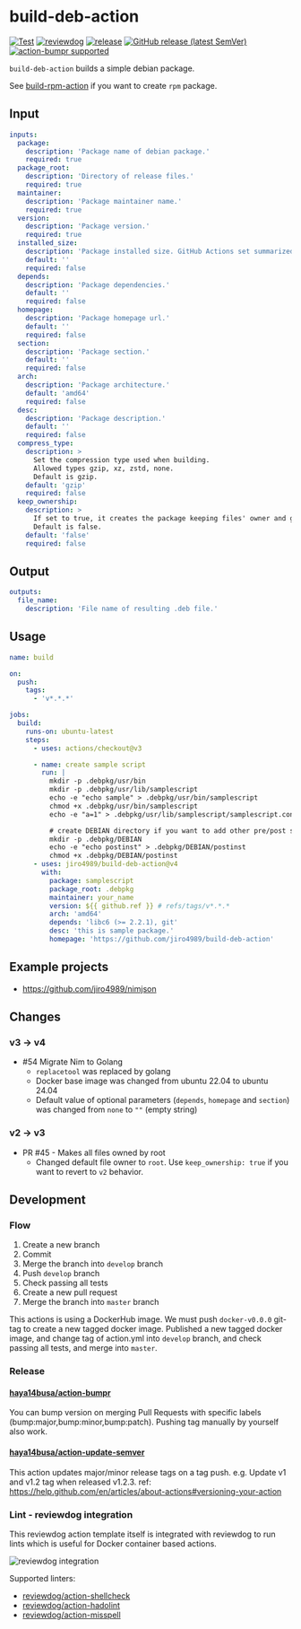 # build-deb-action

<!-- TODO: replace jiro4989/build-deb-action with your repo name -->
[![Test](https://github.com/jiro4989/build-deb-action/workflows/Test/badge.svg)](https://github.com/jiro4989/build-deb-action/actions?query=workflow%3ATest)
[![reviewdog](https://github.com/jiro4989/build-deb-action/workflows/reviewdog/badge.svg)](https://github.com/jiro4989/build-deb-action/actions?query=workflow%3Areviewdog)
[![release](https://github.com/jiro4989/build-deb-action/workflows/release/badge.svg)](https://github.com/jiro4989/build-deb-action/actions?query=workflow%3Arelease)
[![GitHub release (latest SemVer)](https://img.shields.io/github/v/release/jiro4989/build-deb-action?logo=github&sort=semver)](https://github.com/jiro4989/build-deb-action/releases)
[![action-bumpr supported](https://img.shields.io/badge/bumpr-supported-ff69b4?logo=github&link=https://github.com/haya14busa/action-bumpr)](https://github.com/haya14busa/action-bumpr)

`build-deb-action` builds a simple debian package.

See [build-rpm-action](https://github.com/jiro4989/build-rpm-action) if you want to create `rpm` package.

## Input

```yaml
inputs:
  package:
    description: 'Package name of debian package.'
    required: true
  package_root:
    description: 'Directory of release files.'
    required: true
  maintainer:
    description: 'Package maintainer name.'
    required: true
  version:
    description: 'Package version.'
    required: true
  installed_size:
    description: 'Package installed size. GitHub Actions set summarized byte size of `package_root` directory when this parameter is empty.'
    default: ''
    required: false
  depends:
    description: 'Package dependencies.'
    default: ''
    required: false
  homepage:
    description: 'Package homepage url.'
    default: ''
    required: false
  section:
    description: 'Package section.'
    default: ''
    required: false
  arch:
    description: 'Package architecture.'
    default: 'amd64'
    required: false
  desc:
    description: 'Package description.'
    default: ''
    required: false
  compress_type:
    description: >
      Set the compression type used when building.
      Allowed types gzip, xz, zstd, none.
      Default is gzip.
    default: 'gzip'
    required: false
  keep_ownership:
    description: >
      If set to true, it creates the package keeping files' owner and group, otherwise they will be assigned to root
      Default is false.
    default: 'false'
    required: false
```

## Output

```yaml
outputs:
  file_name:
    description: 'File name of resulting .deb file.'
```

## Usage

```yaml
name: build

on:
  push:
    tags:
      - 'v*.*.*'

jobs:
  build:
    runs-on: ubuntu-latest
    steps:
      - uses: actions/checkout@v3

      - name: create sample script
        run: |
          mkdir -p .debpkg/usr/bin
          mkdir -p .debpkg/usr/lib/samplescript
          echo -e "echo sample" > .debpkg/usr/bin/samplescript
          chmod +x .debpkg/usr/bin/samplescript
          echo -e "a=1" > .debpkg/usr/lib/samplescript/samplescript.conf

          # create DEBIAN directory if you want to add other pre/post scripts
          mkdir -p .debpkg/DEBIAN
          echo -e "echo postinst" > .debpkg/DEBIAN/postinst
          chmod +x .debpkg/DEBIAN/postinst
      - uses: jiro4989/build-deb-action@v4
        with:
          package: samplescript
          package_root: .debpkg
          maintainer: your_name
          version: ${{ github.ref }} # refs/tags/v*.*.*
          arch: 'amd64'
          depends: 'libc6 (>= 2.2.1), git'
          desc: 'this is sample package.'
          homepage: 'https://github.com/jiro4989/build-deb-action'
```

## Example projects

* <https://github.com/jiro4989/nimjson>

## Changes

### v3 -> v4

* #54 Migrate Nim to Golang
  * `replacetool` was replaced by golang
  * Docker base image was changed from ubuntu 22.04 to ubuntu 24.04
  * Default value of optional parameters (`depends`, `homepage` and `section`) was changed from `none` to `""` (empty string)

### v2 -> v3

* PR #45 - Makes all files owned by root
  * Changed default file owner to `root`. Use `keep_ownership: true` if you want to revert to `v2` behavior.

## Development

### Flow

1. Create a new branch
1. Commit
1. Merge the branch into `develop` branch
1. Push `develop` branch
1. Check passing all tests
1. Create a new pull request
1. Merge the branch into `master` branch

This actions is using a DockerHub image.  We must push `docker-v0.0.0` git-tag
to create a new tagged docker image.  Published a new tagged docker image, and
change tag of action.yml into `develop` branch, and check passing all tests,
and merge into `master`.

### Release

#### [haya14busa/action-bumpr](https://github.com/haya14busa/action-bumpr)

You can bump version on merging Pull Requests with specific labels (bump:major,bump:minor,bump:patch).
Pushing tag manually by yourself also work.

#### [haya14busa/action-update-semver](https://github.com/haya14busa/action-update-semver)

This action updates major/minor release tags on a tag push. e.g. Update v1 and v1.2 tag when released v1.2.3.
ref: <https://help.github.com/en/articles/about-actions#versioning-your-action>

### Lint - reviewdog integration

This reviewdog action template itself is integrated with reviewdog to run lints
which is useful for Docker container based actions.

![reviewdog integration](https://user-images.githubusercontent.com/3797062/72735107-7fbb9600-3bde-11ea-8087-12af76e7ee6f.png)

Supported linters:

* [reviewdog/action-shellcheck](https://github.com/reviewdog/action-shellcheck)
* [reviewdog/action-hadolint](https://github.com/reviewdog/action-hadolint)
* [reviewdog/action-misspell](https://github.com/reviewdog/action-misspell)

